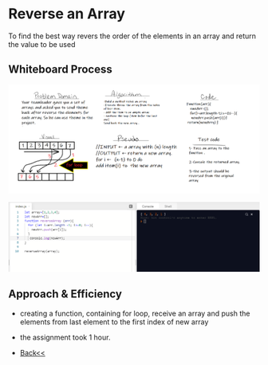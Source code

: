 # Reverse an Array
<!-- Description of the challenge -->
To find the best way revers the order of the elements in an array and return the value to be used

## Whiteboard Process
<!-- Embedded whiteboard image -->

![img](./array-reverse.png)

![img](./code.png)

## Approach & Efficiency

* creating a function, containing for loop, receive an array and push the elements from last element to the first index of new array
  
* the assignment took  1 hour.


* [Back<<](../README.md)
